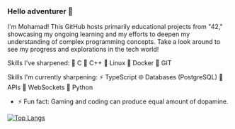 ### Hello adventurer 👋
I'm Mohamad! This GitHub hosts primarily educational projects from "42," showcasing my ongoing learning and my efforts to deepen my understanding of complex programming concepts. Take a look around to see my progress and explorations in the tech world!

Skills I've sharpened: 🔨  C
                       🤖  C++
                       🐧  Linux
                       🐋  Docker
                       🌿  GIT

Skills I'm currently sharpening: ⚡  TypeScript
                                 🌐  Databases (PostgreSQL)
                                 🔗  APIs
                                 💬  WebSockets
                                 🐍  Python
- ⚡ Fun fact: Gaming and coding can produce equal amount of dopamine.


[![Top Langs](https://github-readme-stats.vercel.app/api/top-langs/?username=zolfagharipour&layout=compact&theme=calm_pink)](https://github.com/zolfagharipour/github-readme-stats)

